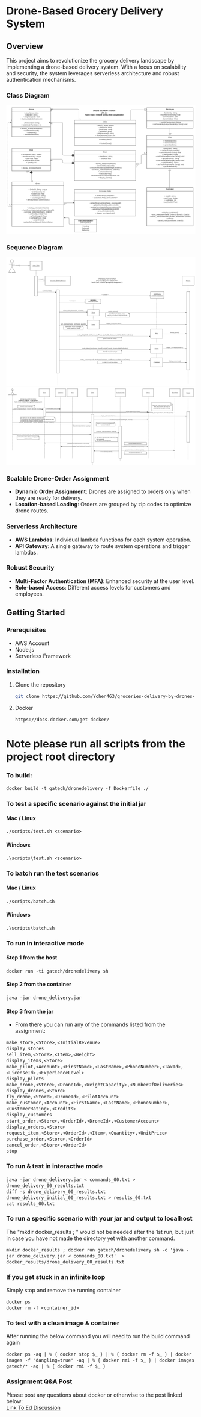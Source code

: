 # Drone-Based Grocery Delivery System

## Overview

This project aims to revolutionize the grocery delivery landscape by implementing a drone-based delivery system. With a focus on scalability and security, the system leverages serverless architecture and robust authentication mechanisms.

### Class Diagram
<img src="./System Design/class_diagram.png" alt="class_diagram" title="class_diagram">

### Sequence Diagram
<img src="./System Design/sequence_diagram1.png" alt="sequence_diagram1" title="sequence_diagram1">
<img src="./System Design/sequence_diagram2.png" alt="sequence_diagram2" title="sequence_diagram2">



### Scalable Drone-Order Assignment
- **Dynamic Order Assignment**: Drones are assigned to orders only when they are ready for delivery.
- **Location-based Loading**: Orders are grouped by zip codes to optimize drone routes.

### Serverless Architecture
- **AWS Lambdas**: Individual lambda functions for each system operation.
- **API Gateway**: A single gateway to route system operations and trigger lambdas.

### Robust Security
- **Multi-Factor Authentication (MFA)**: Enhanced security at the user level.
- **Role-based Access**: Different access levels for customers and employees.

## Getting Started

### Prerequisites
- AWS Account
- Node.js
- Serverless Framework

### Installation
1. Clone the repository
   ```bash
   git clone https://github.com/Ychen463/groceries-delivery-by-drones-design-archetecture.git# To Install Docker go to:
   ```
2. Docker
   ```bash
   https://docs.docker.com/get-docker/
   ```

# Note please run all scripts from the project root directory

### To build:

```
docker build -t gatech/dronedelivery -f Dockerfile ./
```

### To test a specific scenario against the initial jar
#### Mac / Linux
```
./scripts/test.sh <scenario>
```
#### Windows
```
.\scripts\test.sh <scenario>
```

### To batch run the test scenarios
#### Mac / Linux
```
./scripts/batch.sh
```
#### Windows
```
.\scripts\batch.sh
```

### To run in interactive mode
#### Step 1 from the host
```
docker run -ti gatech/dronedelivery sh
```
#### Step 2 from the container
```
java -jar drone_delivery.jar
```
#### Step 3 from the jar
* From there you can run any of the commands listed from the assignment:
```
make_store,<Store>,<InitialRevenue>
display_stores
sell_item,<Store>,<Item>,<Weight>
display_items,<Store>
make_pilot,<Account>,<FirstName>,<LastName>,<PhoneNumber>,<TaxId>,<LicenseId>,<ExperienceLevel>
display_pilots
make_drone,<Store>,<DroneId>,<WeightCapacity>,<NumberOfDeliveries>
display_drones,<Store>
fly_drone,<Store>,<DroneId>,<PilotAccount>
make_customer,<Account>,<FirstName>,<LastName>,<PhoneNumber>,<CustomerRating>,<Credits>
display_customers
start_order,<Store>,<OrderId>,<DroneId>,<CustomerAccount>
display_orders,<Store>
request_item,<Store>,<OrderId>,<Item>,<Quantity>,<UnitPrice>
purchase_order,<Store>,<OrderId>
cancel_order,<Store>,<OrderId>
stop
```

### To run & test in interactive mode

```
java -jar drone_delivery.jar < commands_00.txt > drone_delivery_00_results.txt
diff -s drone_delivery_00_results.txt drone_delivery_initial_00_results.txt > results_00.txt
cat results_00.txt
```

### To run a specific scenario with your jar and output to localhost
The "mkdir docker_results ; " would not be needed after the 1st run, but just in case you have not made the directory yet with another command. 
```
mkdir docker_results ; docker run gatech/dronedelivery sh -c 'java -jar drone_delivery.jar < commands_00.txt'  > docker_results/drone_delivery_00_results.txt
```

### If you get stuck in an infinite loop
Simply stop and remove the running container
```
docker ps
docker rm -f <container_id>
```

### To test with a clean image & container
After running the below command you will need to run the build command again
```
docker ps -aq | % { docker stop $_ } | % { docker rm -f $_ } | docker images -f "dangling=true" -aq | % { docker rmi -f $_ } | docker images gatech/* -aq | % { docker rmi -f $_ }
```

### Assignment Q&A Post
Please post any questions about docker or otherwise to the post linked below:  
[Link To Ed Discussion](https://edstem.org/us/courses/16683/discussion/1141860)
